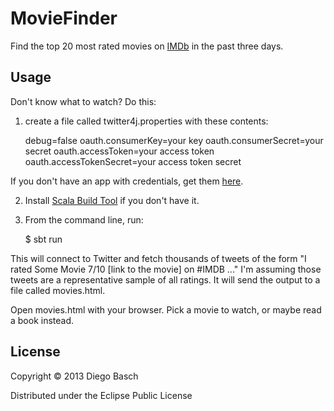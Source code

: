 # MovieFinder

Find the top 20 most rated movies on [IMDb](http://imdb.com) in the past three days.

## Usage

Don't know what to watch? Do this:

1) create a file called twitter4j.properties with these contents:

    debug=false
    oauth.consumerKey=your key
    oauth.consumerSecret=your secret
    oauth.accessToken=your access token
    oauth.accessTokenSecret=your access token secret

If you don't have an app with credentials, get them [here](https://dev.twitter.com/apps/new).

2) Install [Scala Build Tool](http://www.scala-sbt.org/) if you don't have it.

3) From the command line, run:

    $ sbt run

This will connect to Twitter and fetch thousands of tweets of the form "I rated Some Movie 7/10 [link to the movie] on #IMDB ..." 
I'm assuming those tweets are a representative sample of all ratings. It will send the output to a file called movies.html.

Open movies.html with your browser. Pick a movie to watch, or maybe read a book instead.

## License

Copyright © 2013 Diego Basch

Distributed under the Eclipse Public License
